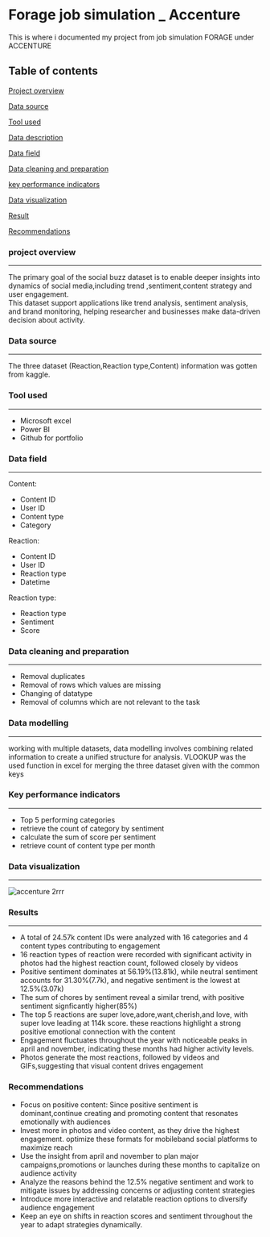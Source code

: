 # Forage job simulation _ Accenture
This is where i documented my project from job simulation FORAGE under ACCENTURE

Table of contents 
---
[Project overview](#project-overview)

[Data source](#Data-source)

[Tool used](Tool-used)

[Data description](#Data-description)

[Data field](Data-field)

[Data cleaning and preparation](#Data-cleaning-and-preparation)

[key performance indicators ](#key-performance-indicators)

[Data visualization](#Data-visualization)

[Result](Result)

[Recommendations](#Recommendations)


### project overview
---
The primary goal of the social buzz dataset is to enable deeper insights into dynamics of social media,including trend ,sentiment,content strategy and user engagement.  
This dataset support applications like trend analysis, sentiment analysis, and brand monitoring, helping researcher and businesses make data-driven decision about activity.

### Data source
---
The three dataset (Reaction,Reaction type,Content) information was gotten from kaggle.

### Tool used
---
- Microsoft excel
- Power BI
- Github for portfolio 

### Data field
---
Content: 
- Content ID
- User ID
- Content type
- Category

Reaction:
- Content ID
- User ID
- Reaction type
- Datetime

Reaction type:
- Reaction type
- Sentiment
- Score

### Data cleaning and preparation
---
- Removal duplicates
- Removal of rows which values are missing
- Changing of datatype
- Removal of columns which are not relevant to the task

### Data modelling
---
working with multiple datasets, data modelling involves combining related information to create a unified structure for analysis. VLOOKUP was the used function in excel for merging the three dataset given with the common keys

### Key performance indicators 
---
- Top 5 performing categories
- retrieve the count of category by sentiment
- calculate the sum of score per sentiment
- retrieve count of content type per month

### Data visualization
---
![accenture 2rrr](https://github.com/user-attachments/assets/96b64437-5f95-45da-a7e3-e5afbf13825a)

### Results
---
- A total of 24.57k content IDs were analyzed with 16 categories and 4 content types contributing to engagement
- 16 reaction types of reaction were recorded with significant activity in photos had the highest reaction count, followed closely by videos
- Positive sentiment dominates at 56.19%(13.81k), while neutral sentiment accounts for 31.30%(7.7k), and negative sentiment is the lowest at 12.5%(3.07k)
- The sum of chores by sentiment reveal a similar trend, with positive sentiment signficantly higher(85%)
- The top 5 reactions are super love,adore,want,cherish,and love, with super love leading at 114k score. these reactions highlight a strong positive emotional connection with the content
- Engagement fluctuates throughout the year with noticeable peaks in april and november, indicating these months had higher activity levels.
- Photos generate the most reactions, followed by videos and GIFs,suggesting that visual content drives engagement


### Recommendations
- Focus on positive content: Since positive sentiment is dominant,continue creating and promoting content that resonates emotionally with audiences
- Invest more in photos and video content, as they drive the highest engagement. optimize these formats for mobileband social platforms to maximize reach
- Use the insight from april and november to plan major campaigns,promotions or launches during these months to capitalize on audience activity
- Analyze the reasons behind the 12.5% negative sentiment and work to mitigate issues by addressing concerns or adjusting content strategies
- Introduce more interactive and relatable reaction options to diversify audience engagement 
- Keep an eye on shifts in reaction scores and sentiment throughout the year to adapt strategies dynamically.




